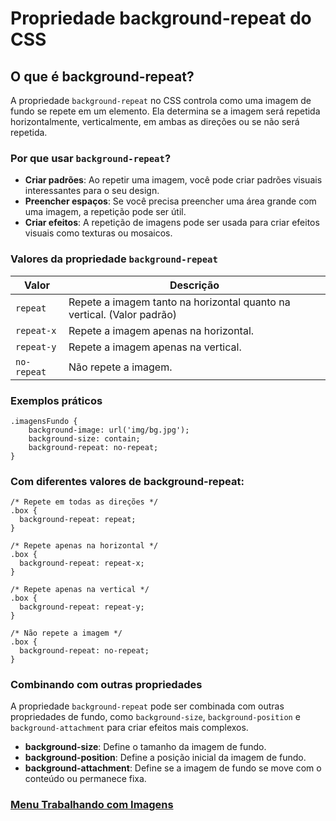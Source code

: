 # Propriedade background-repeat do CSS

## O que é background-repeat?

A propriedade `background-repeat` no CSS controla como uma imagem de fundo se repete em um elemento. Ela determina se a imagem será repetida horizontalmente, verticalmente, em ambas as direções ou se não será repetida.

### Por que usar `background-repeat`?

- **Criar padrões**: Ao repetir uma imagem, você pode criar padrões visuais interessantes para o seu design.
- **Preencher espaços**: Se você precisa preencher uma área grande com uma imagem, a repetição pode ser útil.
- **Criar efeitos**: A repetição de imagens pode ser usada para criar efeitos visuais como texturas ou mosaicos.

### Valores da propriedade `background-repeat`

|**Valor**|	**Descrição**|
|------|---------|
|`repeat`|	Repete a imagem tanto na horizontal quanto na vertical. (Valor padrão)|
|`repeat-x`	|Repete a imagem apenas na horizontal.|
|`repeat-y`|	Repete a imagem apenas na vertical.|
|`no-repeat`|	Não repete a imagem.|

### Exemplos práticos

```
.imagensFundo {
    background-image: url('img/bg.jpg');
    background-size: contain;
    background-repeat: no-repeat;
}
```

### Com diferentes valores de background-repeat:

```
/* Repete em todas as direções */
.box {
  background-repeat: repeat;
}

/* Repete apenas na horizontal */
.box {
  background-repeat: repeat-x;
}

/* Repete apenas na vertical */
.box {
  background-repeat: repeat-y;
}

/* Não repete a imagem */
.box {
  background-repeat: no-repeat;
}
```

### Combinando com outras propriedades

A propriedade `background-repeat` pode ser combinada com outras propriedades de fundo, como `background-size`, `background-position` e `background-attachment` para criar efeitos mais complexos.

- **background-size**: Define o tamanho da imagem de fundo.
- **background-position**: Define a posição inicial da imagem de fundo.
- **background-attachment**: Define se a imagem de fundo se move com o conteúdo ou permanece fixa.

### [Menu Trabalhando com Imagens](menu-imagens.md)